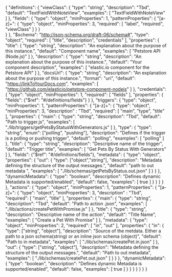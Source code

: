 {
  "definitions": {
    "viewClass": {
      "type": "string",
      "description": "Tbd",
      "default": "TextFieldWithNoteView",
      "examples": [
        "TextFieldWithNoteView"
      ]
    },
    "fields": {
      "type": "object",
      "minProperties": 1,
      "patternProperties": {
        "[a-z]+": {
          "type": "object",
          "minProperties": 3,
          "required": [
            "label",
            "required",
            "viewClass"
          ]
        }
      }  
    }
  },
  "$schema": "http://json-schema.org/draft-06/schema#",
  "type": "object",
  "required": [
    "title",
    "description",
    "credentials"
  ],
  "properties": {
    "title": {
      "type": "string",
      "description": "An explanation about the purpose of this instance.",
      "default": "Component name",
      "examples": [
        "Petstore API (Node.js)"
      ]
    },
    "description": {
      "type": "string",
      "description": "An explanation about the purpose of this instance.",
      "default": "Your component description",
      "examples": [
        "elastic.io component for the Petstore API"
      ]
    },
    "docsUrl": {
      "type": "string",
      "description": "An explanation about the purpose of this instance.",
      "format": "uri",
      "default": "https://linkToYourDocs.com",
      "examples": [
        "https://github.com/elasticio/petstore-component-nodejs"
      ]
    },
    "credentials": {
      "type": "object",
      "minProperties": 1,
      "required": [
        "fields"
      ],
      "properties": {
        "fields": {"$ref": "#/definitions/fields"}
      }
    },
    "triggers": {
      "type": "object",
      "minProperties": 1,
      "patternProperties": {
        "[a-z]+": {
          "type": "object",
          "minProperties": 3,
          "description" : "Tbd",
          "required": [
            "main",
            "type",
            "title"
          ],
          "properties": {
            "main": {
              "type": "string",
              "description": "Tbd",
              "default": "Path to trigger.js",
              "examples": [
                "./lib/triggers/getPetsByStatusWithGenerators.js"
              ]
            },
            "type": {
              "type": "string",
              "enum": ["polling", "pushing"],
              "description": "Defines if the trigger is a polling or pushing trigger",
              "default": "polling",
              "examples": [
                "polling"
              ]
            },
            "title": {
              "type": "string",
              "description": "Descriptive name of the trigger",
              "default": "Trigger title",
              "examples": [
                "Get Pets By Status With Generators"
              ]
            },
            "fields": {"$ref": "#/definitions/fields"},
            "metadata": {
              "type": "object",
              "properties": {
                "out": {
                  "type": ["object","string"],
                  "description": "Metadata defining the structure of the output messages.",
                  "default": "path to out metadata ",
                  "examples": [
                    "./lib/schemas/getPetsByStatus.out.json"
                  ]
                }
              }
            },
            "dynamicMetadata": {
              "type": "boolean",
              "description": "Defines dynamic Metadata is supported/enabled",
              "default": false,
              "examples": [
                true
              ]
            }
          }
        }
      }
    },
    "actions": {
      "type": "object",
      "minProperties": 1,
      "patternProperties": {
        "[a-z]+": {
          "type": "object",
          "minProperties": 3,
          "description" : "Tbd",
          "required": [
            "main",
            "title"
          ],
          "properties": {
            "main": {
              "type": "string",
              "description": "Tbd",
              "default": "Path to action .json",
              "examples": [
                "./lib/actions/createPetWithPromise.js"
              ]
            },
            "title": {
              "type": "string",
              "description": "Descriptive name of the action",
              "default": "Title Name",
              "examples": [
                "Create a Pet With Promise"
              ]
            },
            "metadata": {
              "type": "object",
              "minProperties": 2,
              "required": [
                "in",
                "out"
              ],
              "properties": {
                "in": {
                  "type": ["string", "object"],
                  "description": "Source of the metdata. Either a path to a json schema(string) or an inline json schema (object)",
                  "default": "Path to in metadata",
                  "examples": [
                    "./lib/schemas/createPet.in.json"
                  ]
                },
                "out": {
                  "type": ["string", "object"],
                  "description": "Metadata defining the structure of the output messages.",
                  "default": "Path to out metadata",
                  "examples": [
                    "./lib/schemas/createPet.out.json"
                  ]
                }
              }
            },
            "dynamicMetadata": {
              "type": "boolean",
              "description": "Defines dynamic Metadata is supported/enabled",
              "default": false,
              "examples": [
                true
              ]
            }
          }
        }
      }
    }
  }
}
